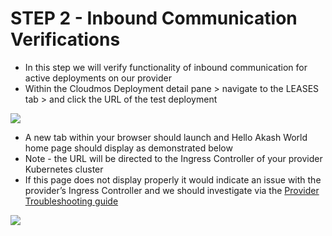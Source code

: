 # STEP 2 - Inbound Communication Verifications

* In this step we will verify functionality of inbound communication for active deployments on our provider
* Within the Cloudmos Deployment detail pane > navigate to the LEASES tab > and click the URL of the test deployment

![](../../../../.gitbook/assets/akashlyticsInboundVerification.png)

* A new tab within your browser should launch and Hello Akash World home page should display as demonstrated below
* Note - the URL will be directed to the Ingress Controller of your provider Kubernetes cluster
* If this page does not display properly it would indicate an issue with the provider’s Ingress Controller and we should investigate via the [Provider Troubleshooting guide](../../../../providers/akash-provider-troubleshooting/)

![](../../../../.gitbook/assets/helloWorldHomePage.png)
